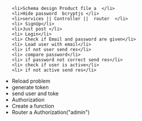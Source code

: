 <ul>

    <li>Schema design Product file a  </li>
    <li>Hide password  bcryptjs </li>
    <li>services || Controller ||  router  </li>
    <li> SignUp</li>
    <li>Just post </li>
    <li> Login</li>
    <li> Check if Email and password are given</li>
    <li> Load user with email</li>
    <li> if not user send res</li>
    <li> compare password</li>
    <li> if password not correct send res</li>
    <li> check if user is active</li>
    <li> if not active send res</li>
 <li>Reload problem</li>
    <li> generate token</li>
    <li> send user and toke</li>
    <li> Authorization</li>
    <li> Create a function </li>
    <li> Router a Authorization("admin") </li>
</ul>



